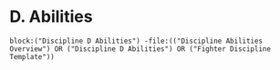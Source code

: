 # D. Abilities
```query
block:("Discipline D Abilities") -file:(("Discipline Abilities Overview") OR ("Discipline D Abilities") OR ("Fighter Discipline Template"))
```
